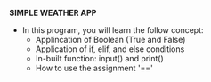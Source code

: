 **SIMPLE WEATHER APP**
- In this program, you will learn the follow concept:
  * Applincation of Boolean (True and False)
  + Application of if, elif, and else conditions
  - In-built function: input() and print()
  * How to use the assignment '=='
